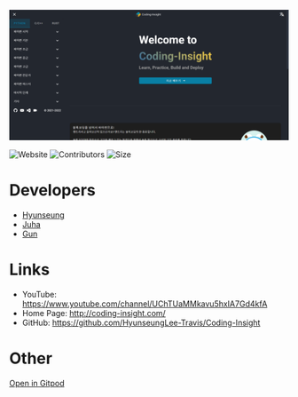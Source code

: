 ![Screenshot Home](/website/static/pwa/screenshot/screenshot-home.png)

<span>![Website](https://img.shields.io/website?down_color=red&down_message=offline&up_color=%23097FA4&up_message=online&url=https%3A%2F%2Fwww.coding-insight.com&style=for-the-badge)</span>
<span>![Contributors](https://img.shields.io/github/contributors/HyunseungLee-Travis/Coding-Insight?style=for-the-badge)</span>
<span>![Size](https://img.shields.io/github/languages/code-size/HyunseungLee-Travis/Coding-Insight?style=for-the-badge)</span>

# Developers

- [Hyunseung](https://github.com/HyunseungLee-Travis)
- [Juha](https://github.com/GMTT902)
- [Gun](https://github.com/kimgun1217)

# Links

- YouTube: https://www.youtube.com/channel/UChTUaMMkavu5hxIA7Gd4kfA
- Home Page: http://coding-insight.com/
- GitHub: https://github.com/HyunseungLee-Travis/Coding-Insight

# Other

[Open in Gitpod](https://gitpod.io/button/open-in-gitpod.svg)

